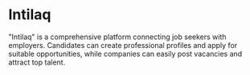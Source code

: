 # Intilaq

"Intilaq" is a comprehensive platform connecting job seekers with employers. Candidates can create professional profiles and apply for suitable opportunities, while companies can easily post vacancies and attract top talent.